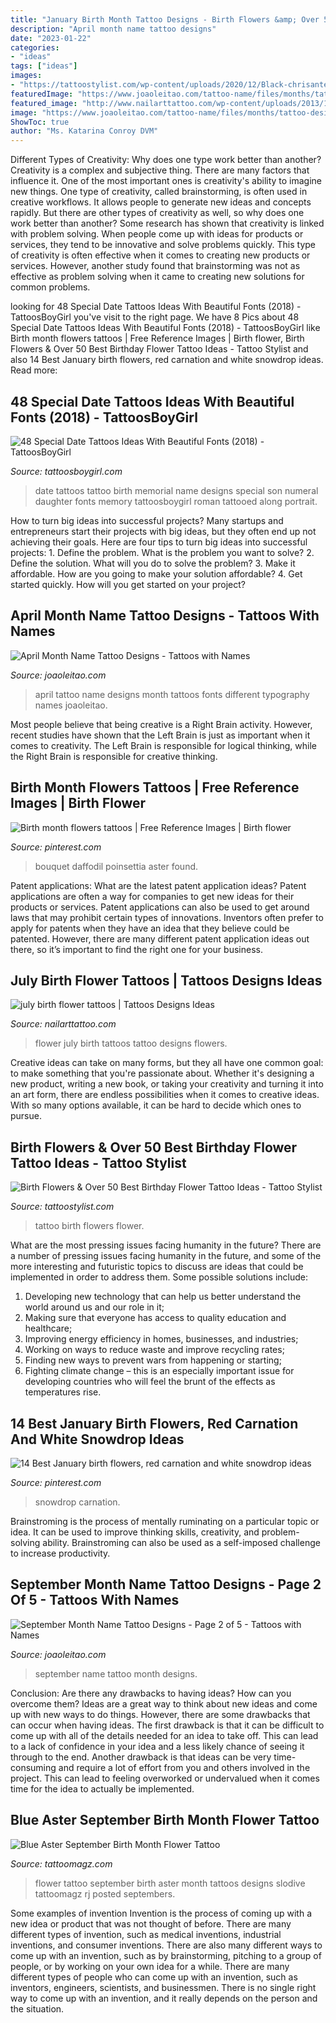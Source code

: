 ```yaml
---
title: "January Birth Month Tattoo Designs - Birth Flowers &amp; Over 50 Best Birthday Flower Tattoo Ideas"
description: "April month name tattoo designs"
date: "2023-01-22"
categories:
- "ideas"
tags: ["ideas"]
images:
- "https://tattoostylist.com/wp-content/uploads/2020/12/Black-chrisantemum-tattoo-by-@marta_atzeni_tattoo.png"
featuredImage: "https://www.joaoleitao.com/tattoo-name/files/months/tattoo-design-months-name-april-07.png"
featured_image: "http://www.nailarttattoo.com/wp-content/uploads/2013/12/july-birth-flower-tattoos.jpg"
image: "https://www.joaoleitao.com/tattoo-name/files/months/tattoo-design-months-name-september-11.png"
ShowToc: true
author: "Ms. Katarina Conroy DVM"
---
```



Different Types of Creativity: Why does one type work better than another?
Creativity is a complex and subjective thing. There are many factors that influence it. One of the most important ones is creativity's ability to imagine new things. One type of creativity, called brainstorming, is often used in creative workflows. It allows people to generate new ideas and concepts rapidly. But there are other types of creativity as well, so why does one work better than another?
Some research has shown that creativity is linked with problem solving. When people come up with ideas for products or services, they tend to be innovative and solve problems quickly. This type of creativity is often effective when it comes to creating new products or services. However, another study found that brainstorming was not as effective as problem solving when it came to creating new solutions for common problems.

	

		
looking for 48 Special Date Tattoos Ideas With Beautiful Fonts (2018) - TattoosBoyGirl you've visit to the right page. We have 8 Pics about 48 Special Date Tattoos Ideas With Beautiful Fonts (2018) - TattoosBoyGirl like Birth month flowers tattoos | Free Reference Images | Birth flower, Birth Flowers &amp; Over 50 Best Birthday Flower Tattoo Ideas - Tattoo Stylist and also 14 Best January birth flowers, red carnation and white snowdrop ideas. Read more:
		
    
## 48 Special Date Tattoos Ideas With Beautiful Fonts (2018) - TattoosBoyGirl

<img loading=lazy src="https://1.bp.blogspot.com/-O_kXogbmTkI/WBJrewc5ywI/AAAAAAAABio/FkWbPZaozwIAJAiadn6Rv6dOQn5giZs-QCLcB/s1600/bird%2Bwith%2Bdate%2Btattoos.JPG" onerror="this.onerror=null;this.src='https://tse1.mm.bing.net/th?id=OIP.q9fKVQqMURg6G1N-dgT7fwHaHG&amp;pid=15.1';" alt="48 Special Date Tattoos Ideas With Beautiful Fonts (2018) - TattoosBoyGirl">

_Source: tattoosboygirl.com_

>date tattoos tattoo birth memorial name designs special son numeral daughter fonts memory tattoosboygirl roman tattooed along portrait. 

	

How to turn big ideas into successful projects?
Many startups and entrepreneurs start their projects with big ideas, but they often end up not achieving their goals. Here are four tips to turn big ideas into successful projects: 1. Define the problem. What is the problem you want to solve? 2. Define the solution. What will you do to solve the problem? 3. Make it affordable. How are you going to make your solution affordable? 4. Get started quickly. How will you get started on your project?

    
## April Month Name Tattoo Designs - Tattoos With Names

<img loading=lazy src="https://www.joaoleitao.com/tattoo-name/files/months/tattoo-design-months-name-april-07.png" onerror="this.onerror=null;this.src='https://tse4.mm.bing.net/th?id=OIP.sNRamAhgDvvoE7uABCxt8QHaFR&amp;pid=15.1';" alt="April Month Name Tattoo Designs - Tattoos with Names">

_Source: joaoleitao.com_

>april tattoo name designs month tattoos fonts different typography names joaoleitao. 

	

Most people believe that being creative is a Right Brain activity. However, recent studies have shown that the Left Brain is just as important when it comes to creativity. The Left Brain is responsible for logical thinking, while the Right Brain is responsible for creative thinking.

    
## Birth Month Flowers Tattoos | Free Reference Images | Birth Flower

<img loading=lazy src="https://i.pinimg.com/originals/df/2b/18/df2b18341cdf3c5aa531de22163d3de6.jpg" onerror="this.onerror=null;this.src='https://tse3.mm.bing.net/th?id=OIP.JoRb3LRvNNnqD0OKBx8c4AHaJ3&amp;pid=15.1';" alt="Birth month flowers tattoos | Free Reference Images | Birth flower">

_Source: pinterest.com_

>bouquet daffodil poinsettia aster found. 

	

Patent applications: What are the latest patent application ideas?
Patent applications are often a way for companies to get new ideas for their products or services. Patent applications can also be used to get around laws that may prohibit certain types of innovations. 
Inventors often prefer to apply for patents when they have an idea that they believe could be patented. However, there are many different patent application ideas out there, so it’s important to find the right one for your business.

    
## July Birth Flower Tattoos | Tattoos Designs Ideas

<img loading=lazy src="http://www.nailarttattoo.com/wp-content/uploads/2013/12/july-birth-flower-tattoos.jpg" onerror="this.onerror=null;this.src='https://tse3.mm.bing.net/th?id=OIP.46UbSL-c2Pbd6uPRf1ml7AHaFj&amp;pid=15.1';" alt="july birth flower tattoos | Tattoos Designs Ideas">

_Source: nailarttattoo.com_

>flower july birth tattoos tattoo designs flowers. 

	

Creative ideas can take on many forms, but they all have one common goal: to make something that you're passionate about. Whether it's designing a new product, writing a new book, or taking your creativity and turning it into an art form, there are endless possibilities when it comes to creative ideas. With so many options available, it can be hard to decide which ones to pursue.

    
## Birth Flowers &amp; Over 50 Best Birthday Flower Tattoo Ideas - Tattoo Stylist

<img loading=lazy src="https://tattoostylist.com/wp-content/uploads/2020/12/Black-chrisantemum-tattoo-by-@marta_atzeni_tattoo.png" onerror="this.onerror=null;this.src='https://tse2.mm.bing.net/th?id=OIP.D5L6K_NPYsO3ifCZOlSx7AHaG7&amp;pid=15.1';" alt="Birth Flowers &amp; Over 50 Best Birthday Flower Tattoo Ideas - Tattoo Stylist">

_Source: tattoostylist.com_

>tattoo birth flowers flower. 

	

What are the most pressing issues facing humanity in the future?
There are a number of pressing issues facing humanity in the future, and some of the more interesting and futuristic topics to discuss are ideas that could be implemented in order to address them. Some possible solutions include: 
1) Developing new technology that can help us better understand the world around us and our role in it; 
2) Making sure that everyone has access to quality education and healthcare; 
3) Improving energy efficiency in homes, businesses, and industries; 
4) Working on ways to reduce waste and improve recycling rates; 
5) Finding new ways to prevent wars from happening or starting; 
6) Fighting climate change – this is an especially important issue for developing countries who will feel the brunt of the effects as temperatures rise.

    
## 14 Best January Birth Flowers, Red Carnation And White Snowdrop Ideas

<img loading=lazy src="https://i.pinimg.com/474x/9d/03/d4/9d03d4aa538bfc284e59bd6d6f7bc3a7--flower-gardening-gardening-tips.jpg" onerror="this.onerror=null;this.src='https://tse2.mm.bing.net/th?id=OIP.r22kXC3Xf8_uGTMLB7PCBAAAAA&amp;pid=15.1';" alt="14 Best January birth flowers, red carnation and white snowdrop ideas">

_Source: pinterest.com_

>snowdrop carnation. 

	

Brainstroming is the process of mentally ruminating on a particular topic or idea. It can be used to improve thinking skills, creativity, and problem-solving ability. Brainstroming can also be used as a self-imposed challenge to increase productivity.

    
## September Month Name Tattoo Designs - Page 2 Of 5 - Tattoos With Names

<img loading=lazy src="https://www.joaoleitao.com/tattoo-name/files/months/tattoo-design-months-name-september-11.png" onerror="this.onerror=null;this.src='https://tse4.mm.bing.net/th?id=OIP.CWvPROeUbaW3FjFL8AQFzAHaD3&amp;pid=15.1';" alt="September Month Name Tattoo Designs - Page 2 of 5 - Tattoos with Names">

_Source: joaoleitao.com_

>september name tattoo month designs. 

	

Conclusion: Are there any drawbacks to having ideas? How can you overcome them?
Ideas are a great way to think about new ideas and come up with new ways to do things. However, there are some drawbacks that can occur when having ideas. The first drawback is that it can be difficult to come up with all of the details needed for an idea to take off. This can lead to a lack of confidence in your idea and a less likely chance of seeing it through to the end. Another drawback is that ideas can be very time-consuming and require a lot of effort from you and others involved in the project. This can lead to feeling overworked or undervalued when it comes time for the idea to actually be implemented.

    
## Blue Aster September Birth Month Flower Tattoo

<img loading=lazy src="http://tattoomagz.com/wp-content/uploads/september-birth-flower-tattoos-tattoo-for-rj-blue-aster-septembers-birth-month-flower-his-89588.jpg" onerror="this.onerror=null;this.src='https://tse1.mm.bing.net/th?id=OIP.R2nS_jtBs5qqMOXqVewlYAHaFj&amp;pid=15.1';" alt="Blue Aster September Birth Month Flower Tattoo">

_Source: tattoomagz.com_

>flower tattoo september birth aster month tattoos designs slodive tattoomagz rj posted septembers. 

	

Some examples of invention
Invention is the process of coming up with a new idea or product that was not thought of before. There are many different types of invention, such as medical inventions, industrial inventions, and consumer inventions. 
There are also many different ways to come up with an invention, such as by brainstorming, pitching to a group of people, or by working on your own idea for a while. 
There are many different types of people who can come up with an invention, such as inventors, engineers, scientists, and businessmen. 
There is no single right way to come up with an invention, and it really depends on the person and the situation.

